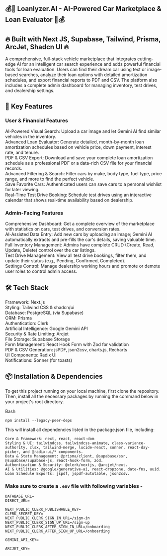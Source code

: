 ## 💰🚗 Loanlyzer.AI - AI-Powered Car Marketplace & Loan Evaluator 🚗💰
## 🔥 Built with Next JS, Supabase, Tailwind, Prisma, ArcJet, Shadcn UI 🔥
A comprehensive, full-stack vehicle marketplace that integrates cutting-edge AI for an intelligent car search experience and adds powerful financial tools for loan evaluation. Users can find their dream car using text or image-based searches, analyze their loan options with detailed amortization schedules, and export financial reports to PDF and CSV. The platform also includes a complete admin dashboard for managing inventory, test drives, and dealership settings.


## 🚀 Key Features
### User & Financial Features
AI-Powered Visual Search: Upload a car image and let Gemini AI find similar vehicles in the inventory.     
Advanced Loan Evaluator: Generate detailed, month-by-month loan amortization schedules based on vehicle price, down payment, interest rate, and tenure.     
PDF & CSV Export: Download and save your complete loan amortization schedule as a professional PDF or a data-rich CSV file for your financial records.     
Advanced Filtering & Search: Filter cars by make, body type, fuel type, price range, and more to find the perfect vehicle.     
Save Favorite Cars: Authenticated users can save cars to a personal wishlist for later viewing.      
Real-Time Test Drive Booking: Schedule test drives using an interactive calendar that shows real-time availability based on dealership.      

### Admin-Facing Features
Comprehensive Dashboard: Get a complete overview of the marketplace with statistics on cars, test drives, and conversion rates.     
AI-Assisted Data Entry: Add new cars by uploading an image; Gemini AI automatically extracts and pre-fills the car's details, saving valuable time.     
Full Inventory Management: Admins have complete CRUD (Create, Read, Update, Delete) control over the car listings.     
Test Drive Management: View all test drive bookings, filter them, and update their status (e.g., Pending, Confirmed, Completed).     
Settings Control: Manage dealership working hours and promote or demote user roles to control admin access.    


## 🛠️ Tech Stack

Framework: Next.js     
Styling: Tailwind CSS & shadcn/ui     
Database: PostgreSQL (via Supabase)      
ORM: Prisma     
Authentication: Clerk     
Artificial Intelligence: Google Gemini API     
Security & Rate Limiting: Arcjet    
File Storage: Supabase Storage    
Form Management: React Hook Form with Zod for validation     
PDF & CSV Generation: jsPDF, json2csv, charts.js, Recharts    
UI Components: Radix UI     
Notifications: Sonner (for toasts)    

## 📦 Installation & Dependencies
To get this project running on your local machine, first clone the repository. Then, install all the necessary packages by running the command below in your project's root directory.

Bash
```
npm install --legacy-peer-deps
```
This will install all dependencies listed in the package.json file, including:
```
Core & Framework: next, react, react-dom
Styling & UI: tailwindcss, tailwindcss-animate, class-variance-authority, clsx, tailwind-merge, lucide-react, sonner, react-day-picker, and @radix-ui/* components.
Data & State Management: @prisma/client, @supabase/ssr, @supabase/supabase-js, react-hook-form, zod.
Authentication & Security: @clerk/nextjs, @arcjet/next.
AI & Utilities: @google/generative-ai, react-dropzone, date-fns, uuid.
Loan Schedule Exports: jspdf, jspdf-autotable, json2csv.
```







### Make sure to create a `.env` file with following variables -

```
DATABASE_URL=
DIRECT_URL=

NEXT_PUBLIC_CLERK_PUBLISHABLE_KEY=
CLERK_SECRET_KEY=
NEXT_PUBLIC_CLERK_SIGN_IN_URL=/sign-in
NEXT_PUBLIC_CLERK_SIGN_UP_URL=/sign-up
NEXT_PUBLIC_CLERK_AFTER_SIGN_IN_URL=/onboarding
NEXT_PUBLIC_CLERK_AFTER_SIGN_UP_URL=/onboarding

GEMINI_API_KEY=

ARCJET_KEY=
```
